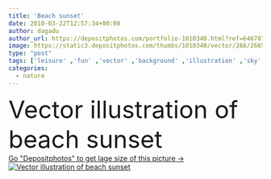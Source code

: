 ```yaml
---
title: 'Beach sunset'
date: 2010-03-22T12:57:34+00:00
author: dagadu
author_url: https://depositphotos.com/portfolio-1010340.html?ref=64678756
image: https://static3.depositphotos.com/thumbs/1010340/vector/266/2665425/api_thumb_450.jpg?forcejpeg=true
type: "post"
tags: ['leisure' ,'fun' ,'vector' ,'background' ,'illustration' ,'sky' ,'beautiful' ,'happy' ,'travel' ,'palm' ,'summer' ,'beauty' ,'relaxation' ,'sun' ,'scene' ,'nature' ,'outdoor' ,'water' ,'orange' ,'wind' ,'sunny' ,'tree' ,'coconut' ,'sea' ,'dark' ,'silhouette' ,'tropical' ,'landscape' ,'sunset' ,'trees' ,'bird' ,'urban' ,'relax' ,'hot' ,'romantic' ,'lifestyle' ,'surfing' ,'horizon' ,'beach' ,'coast' ,'ocean' ,'scenic' ,'seascape' ,'shore' ,'sand' ,'vacation' ,'resort' ,'paradise' ,'hawaii' ,'waves' ]
categories: 
  - nature
---
```

<div aling="center">
            <font size="60"> Vector illustration of beach sunset</font>   
</div>
<div>
    <a href='https://static3.depositphotos.com/thumbs/1010340/vector/266/2665425/api_thumb_450.jpg?forcejpeg=true?ref=64678756' target=_blank > Go "Depositphotos" to get lage size of this picture ->
        <img href='https://static3.depositphotos.com/thumbs/1010340/vector/266/2665425/api_thumb_450.jpg?forcejpeg=true?ref=64678756' src='https://static3.depositphotos.com/1010340/266/v/950/depositphotos_2665425-stock-illustration-beach-sunset.jpg?forcejpeg=true' alt='Vector illustration of beach sunset' >
    </a>
</div>
